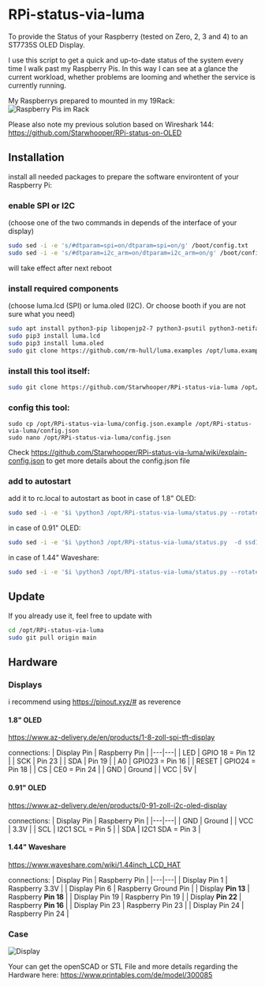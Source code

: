 # RPi-status-via-luma #

To provide the Status of your Raspberry (tested on Zero, 2, 3 and 4) to an ST7735S OLED Display.

I use this script to get a quick and up-to-date status of the system every time I walk past my Raspberry Pis.
In this way I can see at a glance the current workload, whether problems are looming and whether the service is currently running.

My Raspberrys prepared to mounted in my 19Rack:
![Raspberry Pis im Rack](https://media.printables.com/media/prints/300085/images/2715870_a53f284c-180c-4feb-9401-bd60474f65ca/thumbs/inside/1920x1440/jpg/img20221108094538.webp)

Please also note my previous solution based on Wireshark 144: https://github.com/Starwhooper/RPi-status-on-OLED

## Installation
install all needed packages to prepare the software environtent of your Raspberry Pi:

### enable SPI or I2C
(choose one of the two commands in depends of the interface of your display)
```bash
sudo sed -i -e 's/#dtparam=spi=on/dtparam=spi=on/g' /boot/config.txt
sudo sed -i -e 's/#dtparam=i2c_arm=on/dtparam=i2c_arm=on/g' /boot/config.txt
```
will take effect after next reboot

### install required components
(choose luma.lcd (SPI) or luma.oled (I2C). Or choose booth if you are not sure what you need)
```bash
sudo apt install python3-pip libopenjp2-7 python3-psutil python3-netifaces git -y
sudo pip3 install luma.lcd
sudo pip3 install luma.oled
sudo git clone https://github.com/rm-hull/luma.examples /opt/luma.examples
```

### install this tool itself:
```bash
sudo git clone https://github.com/Starwhooper/RPi-status-via-luma /opt/RPi-status-via-luma
```

### config this tool:
```
sudo cp /opt/RPi-status-via-luma/config.json.example /opt/RPi-status-via-luma/config.json
sudo nano /opt/RPi-status-via-luma/config.json
```
Check https://github.com/Starwhooper/RPi-status-via-luma/wiki/explain-config.json to get more details about the config.json file

### add to autostart ###
add it to rc.local to autostart as boot
in case of 1.8" OLED:
```bash
sudo sed -i -e '$i \python3 /opt/RPi-status-via-luma/status.py --rotate 3 --config /opt/luma.examples/conf/st7735.conf &\n' /etc/rc.local
```
in case of 0.91" OLED:
```bash
sudo sed -i -e '$i \python3 /opt/RPi-status-via-luma/status.py  -d ssd1306 --height 32 &\n' /etc/rc.local
```

in case of 1.44" Waveshare:
```bash
sudo sed -i -e '$i \python3 /opt/RPi-status-via-luma/status.py --rotate 3 --config /opt/luma.examples/conf/st7735_128x128.conf &\n' /etc/rc.local
```

## Update
If you already use it, feel free to update with
```bash
cd /opt/RPi-status-via-luma
sudo git pull origin main
```

## Hardware
### Displays
i recommend using https://pinout.xyz/# as reverence

#### 1.8" OLED
https://www.az-delivery.de/en/products/1-8-zoll-spi-tft-display

connections:
| Display Pin | Raspberry Pin |
|---|---|
| LED | GPIO 18 = Pin 12 |
| SCK | Pin 23 |
| SDA | Pin 19 |
| A0 | GPIO23 = Pin 16 |
| RESET | GPIO24 = Pin 18 |
| CS | CE0 = Pin 24 |
| GND | Ground |
| VCC | 5V |


#### 0.91" OLED
https://www.az-delivery.de/en/products/0-91-zoll-i2c-oled-display

connections:
| Display Pin | Raspberry Pin |
|---|---|
| GND | Ground |
| VCC | 3.3V |
| SCL | I2C1 SCL = Pin 5 |
| SDA | I2C1 SDA = Pin 3 |


#### 1.44" Waveshare
https://www.waveshare.com/wiki/1.44inch_LCD_HAT

connections:
| Display Pin | Raspberry Pin |
|---|---|
| Display Pin 1 | Raspberry 3.3V |
| Display Pin 6 | Raspberry Ground Pin |
| Display **Pin 13** | Raspberry **Pin 18** |
| Display Pin 19 | Raspberry Pin 19 |
| Display **Pin 22** | Raspberry **Pin 16** |
| Display Pin 23 | Raspberry Pin 23 |
| Display Pin 24 | Raspberry Pin 24 |


### Case ###
![Display](https://cdn.thingiverse.com/assets/b8/cf/98/25/7c/featured_preview_RPiRack_with_lcd_and_fan.png)

Your can get the openSCAD or STL File and more details regarding the Hardware here: https://www.printables.com/de/model/300085 
